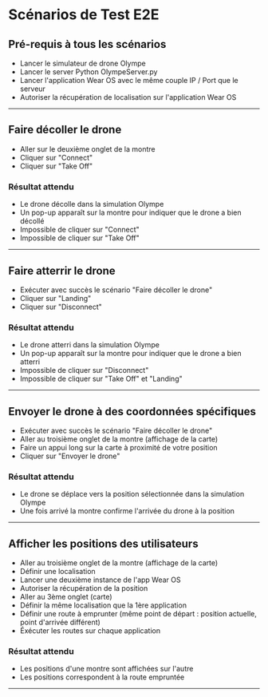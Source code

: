 # Scénarios de Test E2E

## Pré-requis à tous les scénarios

- Lancer le simulateur de drone Olympe
- Lancer le server Python OlympeServer.py
- Lancer l'application Wear OS avec le même couple IP / Port que le serveur
- Autoriser la récupération de localisation sur l'application Wear OS

---

## Faire décoller le drone

- Aller sur le deuxième onglet de la montre
- Cliquer sur "Connect"
- Cliquer sur "Take Off"

### Résultat attendu

- Le drone décolle dans la simulation Olympe
- Un pop-up apparaît sur la montre pour indiquer que le drone a bien décollé
- Impossible de cliquer sur "Connect"
- Impossible de cliquer sur "Take Off"

---

## Faire atterrir le drone

- Exécuter avec succès le scénario "Faire décoller le drone"
- Cliquer sur "Landing"
- Cliquer sur "Disconnect"

### Résultat attendu

- Le drone atterri dans la simulation Olympe
- Un pop-up apparaît sur la montre pour indiquer que le drone a bien atterri
- Impossible de cliquer sur "Disconnect"
- Impossible de cliquer sur "Take Off" et "Landing"

---

## Envoyer le drone à des coordonnées spécifiques

- Exécuter avec succès le scénario "Faire décoller le drone"
- Aller au troisième onglet de la montre (affichage de la carte)
- Faire un appui long sur la carte à proximité de votre position
- Cliquer sur "Envoyer le drone"

### Résultat attendu

- Le drone se déplace vers la position sélectionnée dans la simulation Olympe
- Une fois arrivé la montre confirme l'arrivée du drone à la position

---

## Afficher les positions des utilisateurs

- Aller au troisième onglet de la montre (affichage de la carte)
- Définir une localisation
- Lancer une deuxième instance de l'app Wear OS
- Autoriser la récupération de la position
- Aller au 3ème onglet (carte)
- Définir la même localisation que la 1ère application
- Définir une route à emprunter (même point de départ : position actuelle, point d'arrivée différent)
- Éxécuter les routes sur chaque application

### Résultat attendu

- Les positions d'une montre sont affichées sur l'autre
- Les positions correspondent à la route empruntée

---